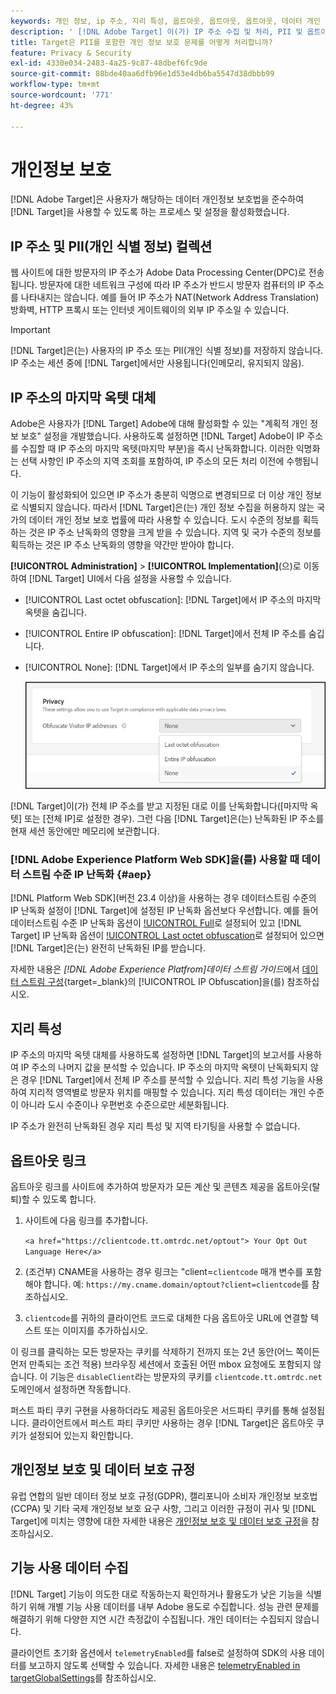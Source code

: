 ```yaml
---
keywords: 개인 정보, ip 주소, 지리 특성, 옵트아웃, 옵트아웃, 옵트아웃, 데이터 개인 정보, 정부 규정, 규정, gdpr, ccpa, 개인 정보, 개인 정보, PII
description: ' [!DNL Adobe Target] 이(가) IP 주소 수집 및 처리, PII 및 옵트아웃 지침을 포함하여 해당하는 데이터 개인정보 보호법을 준수하는 방법에 대해 알아봅니다.'
title: Target은 PII를 포함한 개인 정보 보호 문제를 어떻게 처리합니까?
feature: Privacy & Security
exl-id: 4330e034-2483-4a25-9c87-48dbef6fc9de
source-git-commit: 88bde40aa6dfb96e1d53e4db6ba5547d38dbbb99
workflow-type: tm+mt
source-wordcount: '771'
ht-degree: 43%

---
```


# 개인정보 보호

[!DNL Adobe Target]은 사용자가 해당하는 데이터 개인정보 보호법을 준수하여 [!DNL Target]을 사용할 수 있도록 하는 프로세스 및 설정을 활성화했습니다.

## IP 주소 및 PII(개인 식별 정보) 컬렉션

웹 사이트에 대한 방문자의 IP 주소가 Adobe Data Processing Center(DPC)로 전송됩니다. 방문자에 대한 네트워크 구성에 따라 IP 주소가 반드시 방문자 컴퓨터의 IP 주소를 나타내지는 않습니다. 예를 들어 IP 주소가 NAT(Network Address Translation) 방화벽, HTTP 프록시 또는 인터넷 게이트웨이의 외부 IP 주소일 수 있습니다.

>[!IMPORTANT]
>
>[!DNL Target]은(는) 사용자의 IP 주소 또는 PII(개인 식별 정보)를 저장하지 않습니다. IP 주소는 세션 중에 [!DNL Target]에서만 사용됩니다(인메모리, 유지되지 않음).

## IP 주소의 마지막 옥텟 대체

Adobe은 사용자가 [!DNL Target] Adobe에 대해 활성화할 수 있는 &quot;계획적 개인 정보 보호&quot; 설정을 개발했습니다. 사용하도록 설정하면 [!DNL Target] Adobe이 IP 주소를 수집할 때 IP 주소의 마지막 옥텟(마지막 부분)을 즉시 난독화합니다. 이러한 익명화는 선택 사항인 IP 주소의 지역 조회를 포함하여, IP 주소의 모든 처리 이전에 수행됩니다.

이 기능이 활성화되어 있으면 IP 주소가 충분히 익명으로 변경되므로 더 이상 개인 정보로 식별되지 않습니다. 따라서 [!DNL Target]은(는) 개인 정보 수집을 허용하지 않는 국가의 데이터 개인 정보 보호 법률에 따라 사용할 수 있습니다. 도시 수준의 정보를 획득하는 것은 IP 주소 난독화의 영향을 크게 받을 수 있습니다. 지역 및 국가 수준의 정보를 획득하는 것은 IP 주소 난독화의 영향을 약간만 받아야 합니다.

**[!UICONTROL Administration]** > **[!UICONTROL Implementation]**(으)로 이동하여 [!DNL Target] UI에서 다음 설정을 사용할 수 있습니다.

* [!UICONTROL Last octet obfuscation]: [!DNL Target]에서 IP 주소의 마지막 옥텟을 숨깁니다.
* [!UICONTROL Entire IP obfuscation]: [!DNL Target]에서 전체 IP 주소를 숨깁니다.
* [!UICONTROL None]: [!DNL Target]에서 IP 주소의 일부를 숨기지 않습니다.

  ![ip-options 난독화](assets/obfuscate-ip.png)

[!DNL Target]이(가) 전체 IP 주소를 받고 지정된 대로 이를 난독화합니다([마지막 옥텟] 또는 [전체 IP]로 설정한 경우). 그런 다음 [!DNL Target]은(는) 난독화된 IP 주소를 현재 세션 동안에만 메모리에 보관합니다.

### [!DNL Adobe Experience Platform Web SDK]을(를) 사용할 때 데이터 스트림 수준 IP 난독화 {#aep}

[!DNL Platform Web SDK](버전 23.4 이상)을 사용하는 경우 데이터스트림 수준의 IP 난독화 설정이 [!DNL Target]에 설정된 IP 난독화 옵션보다 우선합니다. 예를 들어 데이터스트림 수준 IP 난독화 옵션이 [!UICONTROL Full](으)로 설정되어 있고 [!DNL Target] IP 난독화 옵션이 [!UICONTROL Last octet obfuscation](으)로 설정되어 있으면 [!DNL Target]은(는) 완전히 난독화된 IP를 받습니다.

자세한 내용은 *[!DNL Adobe Experience Platfrom]데이터 스트림 가이드*&#x200B;에서 [데이터 스트림 구성](https://experienceleague.adobe.com/docs/experience-platform/datastreams/configure.html?lang=ko-KR){target=_blank}의 [!UICONTROL IP Obfuscation]을(를) 참조하십시오.

## 지리 특성

IP 주소의 마지막 옥텟 대체를 사용하도록 설정하면 [!DNL Target]의 보고서를 사용하여 IP 주소의 나머지 값을 분석할 수 있습니다. IP 주소의 마지막 옥텟이 난독화되지 않은 경우 [!DNL Target]에서 전체 IP 주소를 분석할 수 있습니다. 지리 특성 기능을 사용하여 지리적 영역별로 방문자 위치를 매핑할 수 있습니다. 지리 특성 데이터는 개인 수준이 아니라 도시 수준이나 우편번호 수준으로만 세분화됩니다.

IP 주소가 완전히 난독화된 경우 지리 특성 및 지역 타기팅을 사용할 수 없습니다.

## 옵트아웃 링크

옵트아웃 링크를 사이트에 추가하여 방문자가 모든 계산 및 콘텐츠 제공을 옵트아웃(탈퇴)할 수 있도록 합니다.

1. 사이트에 다음 링크를 추가합니다.

   `<a href="https://clientcode.tt.omtrdc.net/optout"> Your Opt Out Language Here</a>`

1. (조건부) CNAME을 사용하는 경우 링크는 &quot;client=`clientcode` 매개 변수를 포함해야 합니다. 예:
   `https://my.cname.domain/optout?client=clientcode`를 참조하십시오.

1. `clientcode`를 귀하의 클라이언트 코드로 대체한 다음 옵트아웃 URL에 연결할 텍스트 또는 이미지를 추가하십시오.

이 링크를 클릭하는 모든 방문자는 쿠키를 삭제하기 전까지 또는 2년 동안(어느 쪽이든 먼저 만족되는 조건 적용) 브라우징 세션에서 호출된 어떤 mbox 요청에도 포함되지 않습니다. 이 기능은 `disableClient`라는 방문자의 쿠키를 `clientcode.tt.omtrdc.net` 도메인에서 설정하면 작동합니다.

퍼스트 파티 쿠키 구현을 사용하더라도 제공된 옵트아웃은 서드파티 쿠키를 통해 설정됩니다. 클라이언트에서 퍼스트 파티 쿠키만 사용하는 경우 [!DNL Target]은 옵트아웃 쿠키가 설정되어 있는지 확인합니다.

## 개인정보 보호 및 데이터 보호 규정

유럽 연합의 일반 데이터 정보 보호 규정(GDPR), 캘리포니아 소비자 개인정보 보호법(CCPA) 및 기타 국제 개인정보 보호 요구 사항, 그리고 이러한 규정이 귀사 및 [!DNL Target]에 미치는 영향에 대한 자세한 내용은 [개인정보 보호 및 데이터 보호 규정](/help/dev/before-implement/privacy/cmp-privacy-and-general-data-protection-regulation.md)을 참조하십시오.

## 기능 사용 데이터 수집

[!DNL Target] 기능이 의도한 대로 작동하는지 확인하거나 활용도가 낮은 기능을 식별하기 위해 개별 기능 사용 데이터를 내부 Adobe 용도로 수집합니다. 성능 관련 문제를 해결하기 위해 다양한 지연 시간 측정값이 수집됩니다. 개인 데이터는 수집되지 않습니다.

클라이언트 초기화 옵션에서 `telemetryEnabled`를 false로 설정하여 SDK의 사용 데이터를 보고하지 않도록 선택할 수 있습니다. 자세한 내용은 [telemetryEnabled in targetGlobalSettings](/help/dev/implement/client-side/atjs/atjs-functions/targetglobalsettings.md#telemetryenabled)를 참조하십시오.
